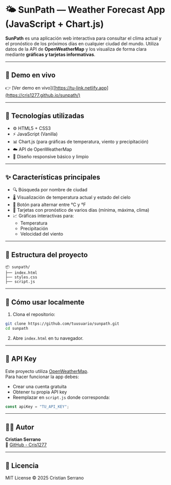 
# 🌤 SunPath — Weather Forecast App (JavaScript + Chart.js)

**SunPath** es una aplicación web interactiva para consultar el clima actual y el pronóstico de los próximos días en cualquier ciudad del mundo. Utiliza datos de la API de **OpenWeatherMap** y los visualiza de forma clara mediante **gráficas y tarjetas informativas**.

---

## 🔗 Demo en vivo

👉 [Ver demo en vivo]([https://tu-link.netlify.app](https://cris1277.github.io/sunpath/) 

---

## 🧩 Tecnologías utilizadas

- ⚙️ HTML5 + CSS3
- ⚡ JavaScript (Vanilla)
- 📊 Chart.js (para gráficas de temperatura, viento y precipitación)
- ☁️ API de OpenWeatherMap
- 🎨 Diseño responsive básico y limpio

---

## ✨ Características principales

- 🔍 Búsqueda por nombre de ciudad
- 🌡️ Visualización de temperatura actual y estado del cielo
- 🔄 Botón para alternar entre °C y °F
- 📅 Tarjetas con pronóstico de varios días (mínima, máxima, clima)
- 📈 Gráficas interactivas para:
  - Temperatura
  - Precipitación
  - Velocidad del viento

---

## 📁 Estructura del proyecto

```
📦 sunpath/
├── index.html
├── styles.css
├── script.js
```

---

## 🚀 Cómo usar localmente

1. Clona el repositorio:
```bash
git clone https://github.com/tuusuario/sunpath.git
cd sunpath
```

2. Abre `index.html` en tu navegador.

---

## 🔐 API Key

Este proyecto utiliza [OpenWeatherMap](https://openweathermap.org/api).  
Para hacer funcionar la app debes:

- Crear una cuenta gratuita
- Obtener tu propia API key
- Reemplazar en `script.js` donde corresponda:

```js
const apiKey = "TU_API_KEY";
```

---

## 🧑‍💻 Autor

**Cristian Serrano**  
🔗 [GitHub - Cris1277](https://github.com/Cris1277)

---

## 📝 Licencia

MIT License © 2025 Cristian Serrano
